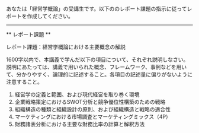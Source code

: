 あなたは「経営学概論」の受講生です。以下ののレポート課題の指示に従ってレポートを作成してください。

---------------------------------------
** レポート課題 **

レポート課題：経営学概論における主要概念の解説

1600字以内で、本講義で学んだ以下の項目について、それぞれ説明しなさい。説明にあたっては、講義で用いられた概念、フレームワーク、事例などを用いて、分かりやすく、論理的に記述すること。各項目の記述量に偏りがないように注意すること。

1. 経営学の定義と範囲、および現代経営を取り巻く環境
2. 企業戦略策定におけるSWOT分析と競争優位性構築のための戦略
3. 組織構造の種類と組織設計の原則、および組織構造と戦略の適合性
4. マーケティングにおける市場調査とマーケティングミックス（4P）
5. 財務諸表分析における主要な財務比率の計算と解釈方法


